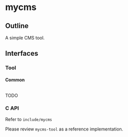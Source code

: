 # mycms

## Outline

A simple CMS tool.

## Interfaces

### Tool

#### Common

```
```

TODO

### C API

Refer to `include/mycms`

Please review `mycms-tool` as a reference implementation.
